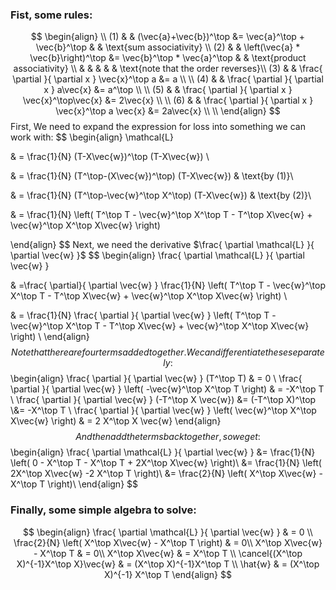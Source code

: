 ### Fist, some rules:
$$
\begin{align} \\
(1) &  & (\vec{a}+\vec{b})^\top &= \vec{a}^\top + \vec{b}^\top &  & \text{sum associativity} \\
(2) &  & \left(\vec{a} * \vec{b}\right)^\top &= \vec{b}^\top * \vec{a}^\top &  & \text{product associativity} \\  &  &  &  &  & \text{note that the order reverses}\\
(3) &  & \frac{ \partial  }{ \partial x } \vec{x}^\top a &= a \\ \\
(4) &  & \frac{ \partial  }{ \partial x } a\vec{x} &= a^\top \\ \\
(5) &  & \frac{ \partial  }{ \partial x } \vec{x}^\top\vec{x} &= 2\vec{x} \\ \\
(6) &  & \frac{ \partial  }{ \partial x } \vec{x}^\top a \vec{x} &= 2a\vec{x} \\ \\
\end{align}
$$
First, We need to expand the expression for loss into something we can work with:
$$
\begin{align}
\mathcal{L}

 & = \frac{1}{N} (T-X\vec{w})^\top (T-X\vec{w}) \\


 & = \frac{1}{N} (T^\top-(X\vec{w})^\top) (T-X\vec{w})  & \text{by (1)}\\


 & = \frac{1}{N} (T^\top-\vec{w}^\top X^\top) (T-X\vec{w})  & \text{by (2)}\\


 & = \frac{1}{N} \left( T^\top T - \vec{w}^\top X^\top T - T^\top X\vec{w} + \vec{w}^\top X^\top X\vec{w} \right) 
 
\end{align}
$$
Next, we need the derivative $\frac{ \partial \mathcal{L} }{ \partial \vec{w} }$
$$
\begin{align}
\frac{ \partial \mathcal{L} }{ \partial \vec{w} }  

 & =\frac{ \partial}{ \partial \vec{w} }  \frac{1}{N} \left( T^\top T - \vec{w}^\top X^\top T - T^\top X\vec{w} + \vec{w}^\top X^\top X\vec{w} \right) \\

 & = \frac{1}{N} \frac{ \partial }{ \partial \vec{w} } \left( T^\top T - \vec{w}^\top X^\top T - T^\top X\vec{w} + \vec{w}^\top X^\top X\vec{w} \right) \\
\end{align}
$$
Note that there are four terms added together. We can differentiate these separately:
$$
\begin{align}
\frac{ \partial  }{ \partial \vec{w} } (T^\top T) & = 0 \\
\frac{ \partial  }{ \partial \vec{w} } \left( -\vec{w}^\top X^\top T \right)  & = -X^\top T \\
\frac{ \partial  }{ \partial \vec{w} } (-T^\top X \vec{w}) &= (-T^\top X)^\top \\&= -X^\top T \\
\frac{ \partial  }{ \partial \vec{w} } \left( \vec{w}^\top X^\top X\vec{w} \right)  & = 2 X^\top X \vec{w}
\end{align}
$$
And then add the terms back together, so we get:
$$
\begin{align}
\frac{ \partial \mathcal{L} }{ \partial \vec{w} } 
&= \frac{1}{N}  \left( 0 - X^\top T   - X^\top T + 2X^\top X\vec{w} \right)\\
&= \frac{1}{N}  \left( 2X^\top X\vec{w} -2 X^\top T \right)\\
&= \frac{2}{N}  \left( X^\top X\vec{w} - X^\top T \right)\\
\end{align}
$$
### Finally, some simple algebra to solve:

$$
\begin{align}
\frac{ \partial \mathcal{L} }{ \partial \vec{w} }  & = 0 \\
\frac{2}{N}  \left( X^\top X\vec{w} - X^\top T \right)  & = 0\\
X^\top X\vec{w} - X^\top T  & = 0\\
X^\top X\vec{w} & = X^\top T  \\
\cancel{(X^\top X)^{-1}X^\top X}\vec{w} & = (X^\top X)^{-1}X^\top T  \\
\hat{w} & = (X^\top X)^{-1} X^\top T
\end{align}
$$
